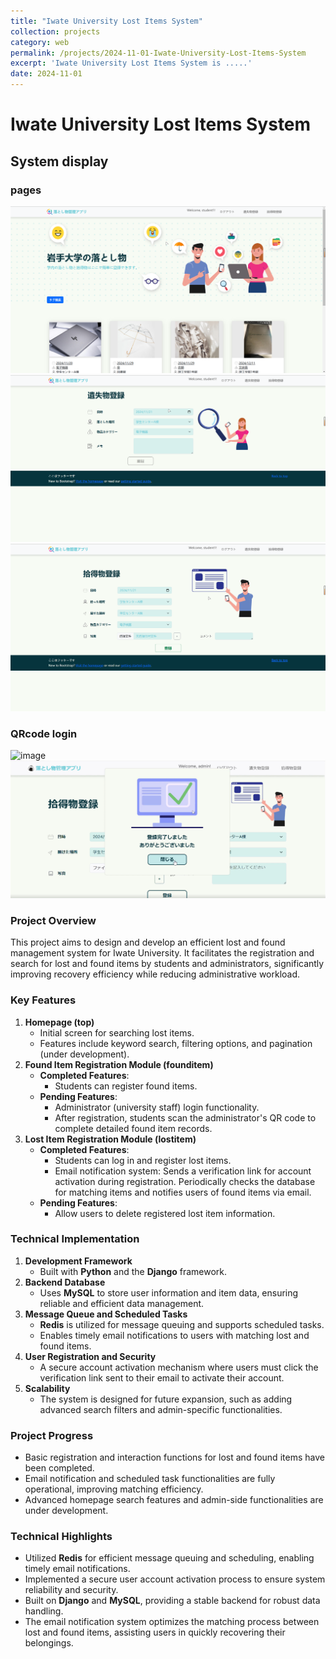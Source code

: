 ```yaml
---
title: "Iwate University Lost Items System"
collection: projects
category: web
permalink: /projects/2024-11-01-Iwate-University-Lost-Items-System
excerpt: 'Iwate University Lost Items System is .....'
date: 2024-11-01
---
```


# Iwate University Lost Items System

## System display

### pages
![image](lost_items_images/home_page.png)
![image](lost_items_images/lost.png)
![image](lost_items_images/found.png)


### QRcode login
![image](lost_items_images/QRcode_scan_login.gif)
![image](lost_items_images/Scan_sussece.png)
### Project Overview

This project aims to design and develop an efficient lost and found management system for Iwate University. It facilitates the registration and search for lost and found items by students and administrators, significantly improving recovery efficiency while reducing administrative workload.

### Key Features

1. **Homepage (top)**
    - Initial screen for searching lost items.
    - Features include keyword search, filtering options, and pagination (under development).
2. **Found Item Registration Module (founditem)**
    - **Completed Features**:
        - Students can register found items.
    - **Pending Features**:
        - Administrator (university staff) login functionality.
        - After registration, students scan the administrator's QR code to complete detailed found item records.
3. **Lost Item Registration Module (lostitem)**
    - **Completed Features**:
        - Students can log in and register lost items.
        - Email notification system: Sends a verification link for account activation during registration. Periodically checks the database for matching items and notifies users of found items via email.
    - **Pending Features**:
        - Allow users to delete registered lost item information.

### Technical Implementation

1. **Development Framework**
    - Built with **Python** and the **Django** framework.
2. **Backend Database**
    - Uses **MySQL** to store user information and item data, ensuring reliable and efficient data management.
3. **Message Queue and Scheduled Tasks**
    - **Redis** is utilized for message queuing and supports scheduled tasks.
    - Enables timely email notifications to users with matching lost and found items.
4. **User Registration and Security**
    - A secure account activation mechanism where users must click the verification link sent to their email to activate their account.
5. **Scalability**
    - The system is designed for future expansion, such as adding advanced search filters and admin-specific functionalities.

### Project Progress

- Basic registration and interaction functions for lost and found items have been completed.
- Email notification and scheduled task functionalities are fully operational, improving matching efficiency.
- Advanced homepage search features and admin-side functionalities are under development.

### Technical Highlights

- Utilized **Redis** for efficient message queuing and scheduling, enabling timely email notifications.
- Implemented a secure user account activation process to ensure system reliability and security.
- Built on **Django** and **MySQL**, providing a stable backend for robust data handling.
- The email notification system optimizes the matching process between lost and found items, assisting users in quickly recovering their belongings.
